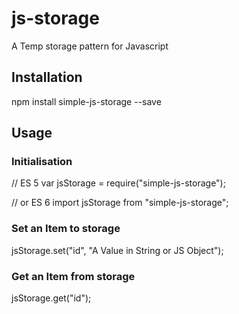 # js-storage
A Temp storage pattern for Javascript

## Installation

npm install simple-js-storage --save

## Usage

### Initialisation
// ES 5
var jsStorage = require("simple-js-storage");

// or ES 6
import jsStorage from "simple-js-storage";

### Set an Item to storage
jsStorage.set("id", "A Value in String or JS Object");

### Get an Item from storage
jsStorage.get("id");


